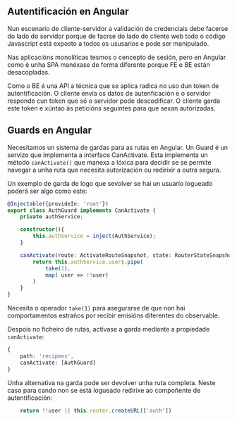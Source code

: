 ## Autentificación en Angular

Nun escenario de cliente-servidor a validación de credenciais debe facerse do lado do servidor porque de facrse do lado do cliente web todo o código Javascript está exposto a todos os ususarios e pode ser manipulado.

Nas aplicacións monolíticas tesmos o cencepto de sesión, pero en Angular como é unha SPA manéxase de forma diferente porque FE e BE están desacopladas.

Como o BE é una API a técnica que se aplica radica no uso dun token de autentificación. O cliente envía os datos de autenficación e o servidor responde cun token que só o servidor pode descodificar. O cliente garda este token e xúntao ás peticións seguintes para que sexan autorizadas.

## Guards en Angular

Necesitamos un sistema de gardas para as rutas en Angular. Un Guard é un servizo que implementa a interface CanActivate. Esta implementa un método `canActivate()` que manexa a lóxica para decidir se se permite navegar a unha ruta que necesita autorización ou redirixir a outra segura.

Un exemplo de garda de logo que sevolver se hai un usuario logueado poderá ser algo como este:

```Typescript
@Injectable({provideIn: 'root'})
export class AuthGuard implements CanActivate {
    private authService;

    constructor(){
        this.authService = inject(AuthService);
    }

    canActivate(route: ActivateRouteSnapshot, state: RouterStateSnapshot): boolean | URLTree | Observable<boolean | URLTree> | Promise<boolean | URLTree>{
        return this.authService.user$.pipe(
            take(1),
            map( user => !!user)
        )
    }
}
```

Necesita o operador `take(1)` para asegurarse de que non hai comportamentos estraños por recibir emisións diferentes do observable.

Despois no ficheiro de rutas, actívase a garda mediante a propiedade `canActivate`:

```Typescript
{
    path: 'recipees',
    canActivate: [AuthGuard]
}
```

Unha alternativa na garda pode ser devolver unha ruta completa. Neste caso para cando non se está logueado redirixe ao compoñente de autentificación:

```Typescript
    return !!user || this.router.createURL(['auth'])
```
